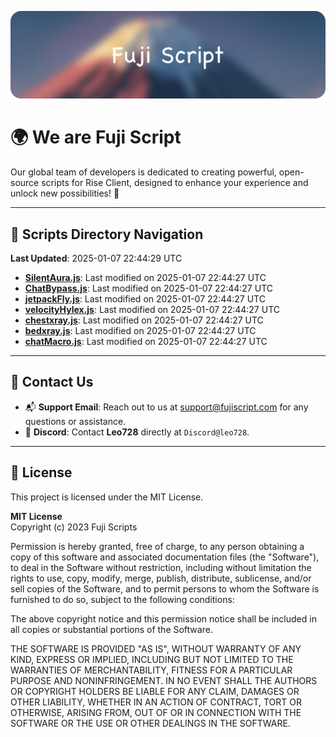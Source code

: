 ![Banner](.github/b.webp)

# 🌍 **We are Fuji Script**

Our global team of developers is dedicated to creating powerful, open-source scripts for Rise Client, designed to enhance your experience and unlock new possibilities! 🌟

---
<!-- SCRIPTS_NAVIGATION_START -->
## 📂 **Scripts Directory Navigation**

**Last Updated**: 2025-01-07 22:44:29 UTC

- **[SilentAura.js](scripts/SilentAura.js)**: Last modified on 2025-01-07 22:44:27 UTC
- **[ChatBypass.js](scripts/ChatBypass.js)**: Last modified on 2025-01-07 22:44:27 UTC
- **[jetpackFly.js](scripts/jetpackFly.js)**: Last modified on 2025-01-07 22:44:27 UTC
- **[velocityHylex.js](scripts/velocityHylex.js)**: Last modified on 2025-01-07 22:44:27 UTC
- **[chestxray.js](scripts/chestxray.js)**: Last modified on 2025-01-07 22:44:27 UTC
- **[bedxray.js](scripts/bedxray.js)**: Last modified on 2025-01-07 22:44:27 UTC
- **[chatMacro.js](scripts/chatMacro.js)**: Last modified on 2025-01-07 22:44:27 UTC

<!-- SCRIPTS_NAVIGATION_END -->

---

## 💬 **Contact Us**  
- 📬 **Support Email**: Reach out to us at [support@fujiscript.com](mailto:support@fujiscript.com) for any questions or assistance.  
- 💬 **Discord**: Contact **Leo728** directly at `Discord@leo728`.

---

## 📜 **License**

This project is licensed under the MIT License.  

**MIT License**  
Copyright (c) 2023 Fuji Scripts  

Permission is hereby granted, free of charge, to any person obtaining a copy of this software and associated documentation files (the "Software"), to deal in the Software without restriction, including without limitation the rights to use, copy, modify, merge, publish, distribute, sublicense, and/or sell copies of the Software, and to permit persons to whom the Software is furnished to do so, subject to the following conditions:  

The above copyright notice and this permission notice shall be included in all copies or substantial portions of the Software.  

THE SOFTWARE IS PROVIDED "AS IS", WITHOUT WARRANTY OF ANY KIND, EXPRESS OR IMPLIED, INCLUDING BUT NOT LIMITED TO THE WARRANTIES OF MERCHANTABILITY, FITNESS FOR A PARTICULAR PURPOSE AND NONINFRINGEMENT. IN NO EVENT SHALL THE AUTHORS OR COPYRIGHT HOLDERS BE LIABLE FOR ANY CLAIM, DAMAGES OR OTHER LIABILITY, WHETHER IN AN ACTION OF CONTRACT, TORT OR OTHERWISE, ARISING FROM, OUT OF OR IN CONNECTION WITH THE SOFTWARE OR THE USE OR OTHER DEALINGS IN THE SOFTWARE.  
